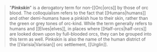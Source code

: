> "***Pinkskin***" is a derogatory term for non-[[Orc|orcs]] by those of orc blood.  The colloquialism refers to the fact that [[Humans|humans]] and other demi-humans have a pinkish hue to their skin, rather than the green or grey tones of orc-kind.  While the term generally refers to humans and [[Elves|elves]], in places where [[Half-orcs|half-orcs]] are looked down upon by full-blooded orcs, they can be grouped into this term as well.  Pinkskin is also the name of the human district of the [[Varisia|Varisian]] orc settlement, [[Urglin]].







